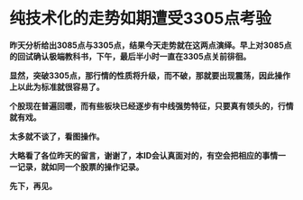 纯技术化的走势如期遭受3305点考验
====

			

**昨天分析给出3085点与3305点，结果今天走势就在这两点演绎。早上对3085点的回试确认极端教科书，下午，最后半小时一直在3305点关前徘徊。**

**显然，突破3305点，那行情的性质将升级，而不破，那就要出现震荡，因此操作上以此为标准就很容易了。**

**个股现在普遍回暖，而有些板块已经逐步有中线强势特征，只要真有领头的，行情就有戏。**

**太多就不谈了，看图操作。**

**大略看了各位昨天的留言，谢谢了，本ID会认真面对的，有空会把相应的事情一一记录，就如同一个股票的操作记录。**

**先下，再见。**

